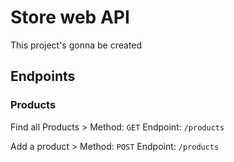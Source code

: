 # Store web API

This project's gonna be created 


## Endpoints


### Products 

Find all Products > Method: `GET` Endpoint: `/products`

Add a product > Method: `POST` Endpoint: `/products`
